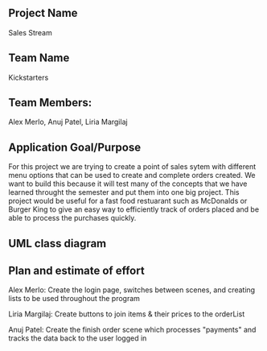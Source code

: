 ## Project Name
Sales Stream

## Team Name

Kickstarters

## Team Members:
Alex Merlo, Anuj Patel, Liria Margilaj

## Application Goal/Purpose

For this project we are trying to create a point of sales sytem with different menu options that can be used to create and complete orders created. We want to build this because it will test many of the concepts that we have learned throught the semester and put them into one big project. This project would be useful for a fast food restuarant such as McDonalds or Burger King to give an easy way to efficiently track of orders placed and be able to process the purchases quickly.

## UML class diagram

## Plan and estimate of effort

Alex Merlo:
Create the login page, switches between scenes, and creating lists to be used throughout the program

Liria Margilaj: 
Create buttons to join items & their prices to the orderList

Anuj Patel:
Create the finish order scene which processes "payments" and tracks the data back to the user logged in
